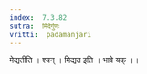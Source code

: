 ```yaml
---
index:  7.3.82
sutra:  मिदेर्गुणः
vritti:  padamanjari
---
```


मेद्यतीति । श्यन् । मिद्यत इति । भावे यक् ।।
